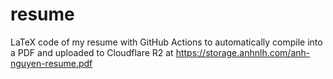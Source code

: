 # resume
LaTeX code of my resume with GitHub Actions to automatically compile into a PDF and uploaded to Cloudflare R2 at https://storage.anhnlh.com/anh-nguyen-resume.pdf
